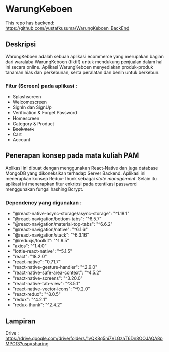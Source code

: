 # WarungKeboen

This repo has backend: https://github.com/yustafkusuma/WarungKeboen_BackEnd

## Deskripsi
WarungKeboen adalah sebuah aplikasi ecommerce yang merupakan bagian dari waralaba WarungKeboen (fiktif) untuk mendukung penjualan
dalam hal ini secara online. Aplikasi WarungKeboen menyediakan produk-produk tanaman hias dan perkebunan, serta peralatan dan benih untuk berkebun.

### Fitur (Screen) pada aplikasi :
- Splashscreen
- Welcomescreen
- SignIn dan SignUp
- Verification & Forget Password
- Homescreen
- Category & Product
- ~~Bookmark~~
- Cart
- Account

## Penerapan konsep pada mata kuliah PAM
Aplikasi ini dibuat dengan menggunakan React-Native dan juga database MongoDB yang dikoneksikan terhadap Server Backend. Aplikasi ini menerapkan konsep Redux-Thunk sebagai _state management_. Selain itu aplikasi ini menerapkan fitur enkripsi pada otentikasi password menggunakan fungsi hashing Bcrypt.

### Dependency yang digunakan :
- "@react-native-async-storage/async-storage": "^1.18.1"
- "@react-navigation/bottom-tabs": "^6.5.7"
- "@react-navigation/material-top-tabs": "^6.6.2"
- "@react-navigation/native": "^6.1.6"
- "@react-navigation/stack": "^6.3.16"
- "@reduxjs/toolkit": "^1.9.5"
- "axios": "^1.4.0"
- "lottie-react-native": "^5.1.5"
- "react": "18.2.0"
- "react-native": "0.71.7"
- "react-native-gesture-handler": "^2.9.0"
- "react-native-safe-area-context": "^4.5.2"
- "react-native-screens": "^3.20.0"
- "react-native-tab-view": "^3.5.1"
- "react-native-vector-icons": "^9.2.0"
- "react-redux": "^8.0.5"
- "redux": "^4.2.1"
- "redux-thunk": "^2.4.2"

## Lampiran
Drive : https://drive.google.com/drive/folders/1yQK8q5ni7VLGzaT6Dn8OOJAQA8pMPOf3?usp=sharing
